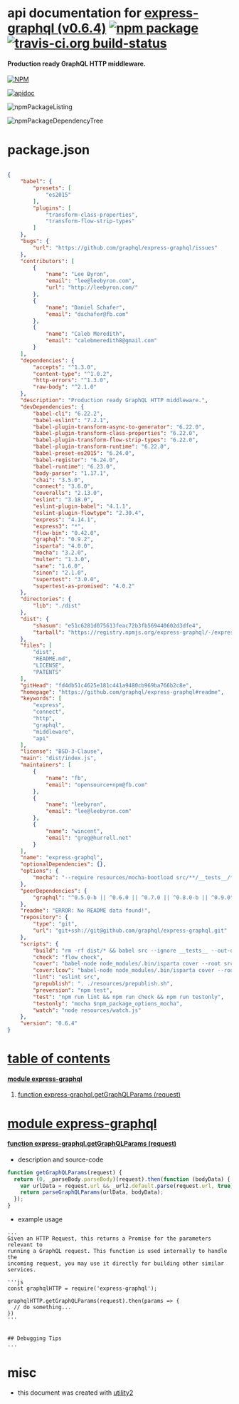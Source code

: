 # api documentation for  [express-graphql (v0.6.4)](https://github.com/graphql/express-graphql#readme)  [![npm package](https://img.shields.io/npm/v/npmdoc-express-graphql.svg?style=flat-square)](https://www.npmjs.org/package/npmdoc-express-graphql) [![travis-ci.org build-status](https://api.travis-ci.org/npmdoc/node-npmdoc-express-graphql.svg)](https://travis-ci.org/npmdoc/node-npmdoc-express-graphql)
#### Production ready GraphQL HTTP middleware.

[![NPM](https://nodei.co/npm/express-graphql.png?downloads=true)](https://www.npmjs.com/package/express-graphql)

[![apidoc](https://npmdoc.github.io/node-npmdoc-express-graphql/build/screenCapture.buildNpmdoc.browser._2Fhome_2Ftravis_2Fbuild_2Fnpmdoc_2Fnode-npmdoc-express-graphql_2Ftmp_2Fbuild_2Fapidoc.html.png)](https://npmdoc.github.io/node-npmdoc-express-graphql/build/apidoc.html)

![npmPackageListing](https://npmdoc.github.io/node-npmdoc-express-graphql/build/screenCapture.npmPackageListing.svg)

![npmPackageDependencyTree](https://npmdoc.github.io/node-npmdoc-express-graphql/build/screenCapture.npmPackageDependencyTree.svg)



# package.json

```json

{
    "babel": {
        "presets": [
            "es2015"
        ],
        "plugins": [
            "transform-class-properties",
            "transform-flow-strip-types"
        ]
    },
    "bugs": {
        "url": "https://github.com/graphql/express-graphql/issues"
    },
    "contributors": [
        {
            "name": "Lee Byron",
            "email": "lee@leebyron.com",
            "url": "http://leebyron.com/"
        },
        {
            "name": "Daniel Schafer",
            "email": "dschafer@fb.com"
        },
        {
            "name": "Caleb Meredith",
            "email": "calebmeredith8@gmail.com"
        }
    ],
    "dependencies": {
        "accepts": "^1.3.0",
        "content-type": "^1.0.2",
        "http-errors": "^1.3.0",
        "raw-body": "^2.1.0"
    },
    "description": "Production ready GraphQL HTTP middleware.",
    "devDependencies": {
        "babel-cli": "6.22.2",
        "babel-eslint": "7.2.1",
        "babel-plugin-transform-async-to-generator": "6.22.0",
        "babel-plugin-transform-class-properties": "6.22.0",
        "babel-plugin-transform-flow-strip-types": "6.22.0",
        "babel-plugin-transform-runtime": "6.22.0",
        "babel-preset-es2015": "6.24.0",
        "babel-register": "6.24.0",
        "babel-runtime": "6.23.0",
        "body-parser": "1.17.1",
        "chai": "3.5.0",
        "connect": "3.6.0",
        "coveralls": "2.13.0",
        "eslint": "3.18.0",
        "eslint-plugin-babel": "4.1.1",
        "eslint-plugin-flowtype": "2.30.4",
        "express": "4.14.1",
        "express3": "*",
        "flow-bin": "0.42.0",
        "graphql": "0.9.2",
        "isparta": "4.0.0",
        "mocha": "3.2.0",
        "multer": "1.3.0",
        "sane": "1.6.0",
        "sinon": "2.1.0",
        "supertest": "3.0.0",
        "supertest-as-promised": "4.0.2"
    },
    "directories": {
        "lib": "./dist"
    },
    "dist": {
        "shasum": "e51c6281d075613feac72b3fb569440602d3dfe4",
        "tarball": "https://registry.npmjs.org/express-graphql/-/express-graphql-0.6.4.tgz"
    },
    "files": [
        "dist",
        "README.md",
        "LICENSE",
        "PATENTS"
    ],
    "gitHead": "fd4db51c4625e181c441a9480cb969ba766b2c8e",
    "homepage": "https://github.com/graphql/express-graphql#readme",
    "keywords": [
        "express",
        "connect",
        "http",
        "graphql",
        "middleware",
        "api"
    ],
    "license": "BSD-3-Clause",
    "main": "dist/index.js",
    "maintainers": [
        {
            "name": "fb",
            "email": "opensource+npm@fb.com"
        },
        {
            "name": "leebyron",
            "email": "lee@leebyron.com"
        },
        {
            "name": "wincent",
            "email": "greg@hurrell.net"
        }
    ],
    "name": "express-graphql",
    "optionalDependencies": {},
    "options": {
        "mocha": "--require resources/mocha-bootload src/**/__tests__/**/*.js"
    },
    "peerDependencies": {
        "graphql": "^0.5.0-b || ^0.6.0 || ^0.7.0 || ^0.8.0-b || ^0.9.0"
    },
    "readme": "ERROR: No README data found!",
    "repository": {
        "type": "git",
        "url": "git+ssh://git@github.com/graphql/express-graphql.git"
    },
    "scripts": {
        "build": "rm -rf dist/* && babel src --ignore __tests__ --out-dir dist",
        "check": "flow check",
        "cover": "babel-node node_modules/.bin/isparta cover --root src --report html node_modules/.bin/_mocha -- $npm_package_options_mocha",
        "cover:lcov": "babel-node node_modules/.bin/isparta cover --root src --report lcovonly node_modules/.bin/_mocha -- $npm_package_options_mocha",
        "lint": "eslint src",
        "prepublish": ". ./resources/prepublish.sh",
        "preversion": "npm test",
        "test": "npm run lint && npm run check && npm run testonly",
        "testonly": "mocha $npm_package_options_mocha",
        "watch": "node resources/watch.js"
    },
    "version": "0.6.4"
}
```



# <a name="apidoc.tableOfContents"></a>[table of contents](#apidoc.tableOfContents)

#### [module express-graphql](#apidoc.module.express-graphql)
1.  [function <span class="apidocSignatureSpan">express-graphql.</span>getGraphQLParams (request)](#apidoc.element.express-graphql.getGraphQLParams)



# <a name="apidoc.module.express-graphql"></a>[module express-graphql](#apidoc.module.express-graphql)

#### <a name="apidoc.element.express-graphql.getGraphQLParams"></a>[function <span class="apidocSignatureSpan">express-graphql.</span>getGraphQLParams (request)](#apidoc.element.express-graphql.getGraphQLParams)
- description and source-code
```javascript
function getGraphQLParams(request) {
  return (0, _parseBody.parseBody)(request).then(function (bodyData) {
    var urlData = request.url && _url2.default.parse(request.url, true).query || {};
    return parseGraphQLParams(urlData, bodyData);
  });
}
```
- example usage
```shell
...
Given an HTTP Request, this returns a Promise for the parameters relevant to
running a GraphQL request. This function is used internally to handle the
incoming request, you may use it directly for building other similar services.

'''js
const graphqlHTTP = require('express-graphql');

graphqlHTTP.getGraphQLParams(request).then(params => {
  // do something...
})
'''


## Debugging Tips
...
```



# misc
- this document was created with [utility2](https://github.com/kaizhu256/node-utility2)
